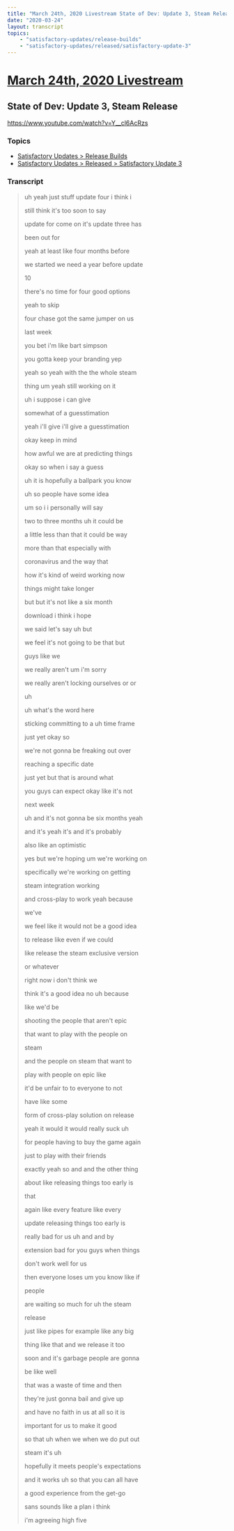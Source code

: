 ```yaml
---
title: "March 24th, 2020 Livestream State of Dev: Update 3, Steam Release"
date: "2020-03-24"
layout: transcript
topics:
    - "satisfactory-updates/release-builds"
    - "satisfactory-updates/released/satisfactory-update-3"
---
```

# [March 24th, 2020 Livestream](../2020-03-24.md)
## State of Dev: Update 3, Steam Release
https://www.youtube.com/watch?v=Y__cl6AcRzs

### Topics
* [Satisfactory Updates > Release Builds](../topics/satisfactory-updates/release-builds.md)
* [Satisfactory Updates > Released > Satisfactory Update 3](../topics/satisfactory-updates/released/satisfactory-update-3.md)

### Transcript

> uh yeah just stuff update four i think i
> 
> still think it's too soon to say
> 
> update for come on it's update three has
> 
> been out for
> 
> yeah at least like four months before
> 
> we started we need a year before update
> 
> 10
> 
> there's no time for four good options
> 
> yeah to skip
> 
> four chase got the same jumper on us
> 
> last week
> 
> you bet i'm like bart simpson
> 
> you gotta keep your branding yep
> 
> yeah so yeah with the the whole steam
> 
> thing um yeah still working on it
> 
> uh i suppose i can give
> 
> somewhat of a guesstimation
> 
> yeah i'll give i'll give a guesstimation
> 
> okay keep in mind
> 
> how awful we are at predicting things
> 
> okay so when i say a guess
> 
> uh it is hopefully a ballpark you know
> 
> uh so people have some idea
> 
> um so i i personally will say
> 
> two to three months uh it could be
> 
> a little less than that it could be way
> 
> more than that especially with
> 
> coronavirus and the way that
> 
> how it's kind of weird working now
> 
> things might take longer
> 
> but but it's not like a six month
> 
> download i think i hope
> 
> we said let's say uh but
> 
> we feel it's not going to be that but
> 
> guys like we
> 
> we really aren't um i'm sorry
> 
> we really aren't locking ourselves or or
> 
> uh
> 
> uh what's the word here
> 
> sticking committing to a uh time frame
> 
> just yet okay so
> 
> we're not gonna be freaking out over
> 
> reaching a specific date
> 
> just yet but that is around what
> 
> you guys can expect okay like it's not
> 
> next week
> 
> uh and it's not gonna be six months yeah
> 
> and it's yeah it's and it's probably
> 
> also like an optimistic
> 
> yes but we're hoping um we're working on
> 
> specifically we're working on getting
> 
> steam integration working
> 
> and cross-play to work yeah because
> 
> we've
> 
> we feel like it would not be a good idea
> 
> to release like even if we could
> 
> like release the steam exclusive version
> 
> or whatever
> 
> right now i don't think we
> 
> think it's a good idea no uh because
> 
> like we'd be
> 
> shooting the people that aren't epic
> 
> that want to play with the people on
> 
> steam
> 
> and the people on steam that want to
> 
> play with people on epic like
> 
> it'd be unfair to to everyone to not
> 
> have like some
> 
> form of cross-play solution on release
> 
> yeah it would it would really suck uh
> 
> for people having to buy the game again
> 
> just to play with their friends
> 
> exactly yeah so and and the other thing
> 
> about like releasing things too early is
> 
> that
> 
> again like every feature like every
> 
> update releasing things too early is
> 
> really bad for us uh and and by
> 
> extension bad for you guys when things
> 
> don't work well for us
> 
> then everyone loses um you know like if
> 
> people
> 
> are waiting so much for uh the steam
> 
> release
> 
> just like pipes for example like any big
> 
> thing like that and we release it too
> 
> soon and it's garbage people are gonna
> 
> be like well
> 
> that was a waste of time and then
> 
> they're just gonna bail and give up
> 
> and have no faith in us at all so it is
> 
> important for us to make it good
> 
> so that uh when we when we do put out
> 
> steam it's uh
> 
> hopefully it meets people's expectations
> 
> and it works uh so that you can all have
> 
> a good experience from the get-go
> 
> sans sounds like a plan i think
> 
> i'm agreeing high five
> 
